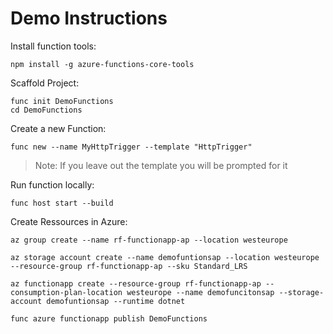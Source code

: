 # Demo Instructions

Install function tools:

```
npm install -g azure-functions-core-tools
```

Scaffold Project:

```
func init DemoFunctions
cd DemoFunctions
```

Create a new Function:

```
func new --name MyHttpTrigger --template "HttpTrigger"
```

> Note: If you leave out the template you will be prompted for it

Run function locally:

```
func host start --build
```

Create Ressources in Azure:

```
az group create --name rf-functionapp-ap --location westeurope

az storage account create --name demofuntionsap --location westeurope --resource-group rf-functionapp-ap --sku Standard_LRS

az functionapp create --resource-group rf-functionapp-ap --consumption-plan-location westeurope --name demofuncitonsap --storage-account demofuntionsap --runtime dotnet

func azure functionapp publish DemoFunctions
```
